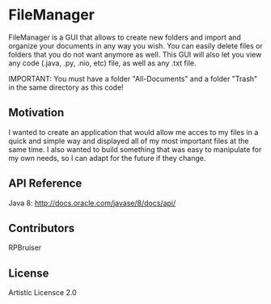 # FileManager

FileManager is a GUI that allows to create new folders and import and organize your documents in any way you wish. You can easily delete files or folders that you do not want anymore as well. This GUI will also let you view any code (.java, .py, .nio, etc) file, as well as any .txt file.

IMPORTANT: You must have a folder "All-Documents" and a folder "Trash" in the same directory as this code!

## Motivation

I wanted to create an application that would allow me acces to my files in a quick and simple way and displayed all of my most important files at the same time. I also wanted to build something that was easy to manipulate for my own needs, so I can adapt for the future if they change.

## API Reference

Java 8: 
http://docs.oracle.com/javase/8/docs/api/

## Contributors

RPBruiser

## License

Artistic Licensce 2.0
